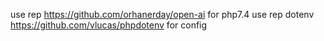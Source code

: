 use rep https://github.com/orhanerday/open-ai for php7.4
use rep dotenv https://github.com/vlucas/phpdotenv for config